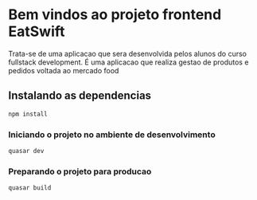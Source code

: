 # Bem vindos ao projeto frontend EatSwift

Trata-se de uma aplicacao que sera desenvolvida pelos alunos do curso fullstack development. 
É uma aplicacao que realiza gestao de produtos e pedidos voltada ao mercado food

## Instalando as dependencias
```bash
npm install
```

### Iniciando o projeto no ambiente de desenvolvimento
```bash
quasar dev
```


### Preparando o projeto para producao
```bash
quasar build
```

